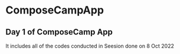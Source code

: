 # ComposeCampApp
## Day 1 of ComposeCamp App
It includes all of the codes conducted in Seesion done on 8 Oct 2022
